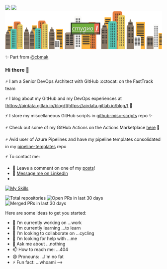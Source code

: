 <a href="https://rumen.free.bg/"><img src="https://img.shields.io/static/v1?label=website&message=rumen.free.bg/&color=teal"></a> <a href="https://www.linkedin.com/in/rumen-lishkov/"><img src="https://img.shields.io/static/v1?label=LinkedIn&message=profile&color=blue"></a>
<img src="https://github.com/airdata/airdata-web/blob/master/images/9114FE22-ED7F-4CF4-AE77-C8CABCB099CD.png" width="900" >

✨ Part from [@cbmak](https://github.com/cbmak)


### Hi there 👋

⚡ I am a Senior DevOps Architect with GitHub :octocat: on the FastTrack team

⚡ I blog about my GitHub and my DevOps experiences at [https://airdata.gitlab.io/blog/](https://airdata.gitlab.io/blog/) 📖

⚡ I store my miscellaneous GitHub scripts in [github-misc-scripts](https://github.com/joshjohanning/github-misc-scripts) repo ✨

⚡ Check out some of my GitHub Actions on the Actions Marketplace [here](https://github.com/marketplace?type=actions&query=joshjohanning) 🚀

⚡ Avid user of Azure Pipelines and have my pipeline templates consolidated in my [pipeline-templates](https://github.com/joshjohanning/pipeline-templates) repo

⚡ To contact me: 
  - 🌱 Leave a comment on one of my [posts](https://rumen.free.bg/)!
  - 🌱 [Message me on LinkedIn](https://www.linkedin.com/in/rumen-lishkov/)
  - 

[![My Skills](https://skillicons.dev/icons?i=aws,gcp,azure,py,github,gradle,jenkins,kubernetes,linux&perline=3)](https://skillicons.dev)

<!-- start organization badges -->
![Total repositories](https://img.shields.io/static/v1?label=Total%20repositories&message=7&color=blue) ![Open PRs in last 30 days](https://img.shields.io/static/v1?label=Open%20PRs%20in%20last%2030%20days&message=1&color=blue) ![Merged PRs in last 30 days](https://img.shields.io/static/v1?label=Merged%20PRs%20in%20last%2030%20days&message=1&color=blue)
<!-- end organization badges -->

Here are some ideas to get you started:

- 🔭 I’m currently working on ...work
- 🌱 I’m currently learning ...to learn
- 👯 I’m looking to collaborate on ...cycling
- 🤔 I’m looking for help with ...me
- 💬 Ask me about ...nothing
- 📫 How to reach me: ...404
- 😄 Pronouns: ...I'm no fat
- ⚡ Fun fact: ...whoami
-->


